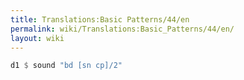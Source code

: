```yaml
---
title: Translations:Basic Patterns/44/en
permalink: wiki/Translations:Basic_Patterns/44/en/
layout: wiki
---
```


``` Haskell
d1 $ sound "bd [sn cp]/2"
```
